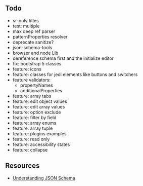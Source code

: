 ## Todo

- sr-only titles
- test: multiple
- max deep ref parser
- patternProperties resolver
- deprecate sanitize?
- json-schema-tools
- browser and node Lib
- dereference schema first and the initialize editor
- fix: bootstrap 5 classes
- feature: icons
- feature: classes for jedi elements like buttons and switchers
- feature validators: 
    - propertyNames
    - additionalProperties
- feature: array tabs
- feature: edit object values
- feature: edit array values
- feature: option exclude
- feature: filter by field
- feature: array enums
- feature: array tuple 
- feature: plugins examples
- feature: read only
- feature: accessibility states
- feature: collapse

## Resources
* [Understanding JSON Schema](http://json-schema.org/understanding-json-schema/index.html)

